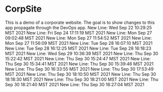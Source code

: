 # CorpSite

This is a demo of a corporate website.  The goal is to show changes to this app propagate through the DevOps app.
New Line: Wed Sep 22 10:29:25 MST 2021
New Line: Fri Sep 24 17:11:19 MST 2021
New Line: Mon Sep 27 09:02:48 MST 2021
New Line: Mon Sep 27 11:54:52 MST 2021
New Line: Mon Sep 27 11:56:09 MST 2021
New Line: Tue Sep 28 16:07:10 MST 2021
New Line: Tue Sep 28 16:12:25 MST 2021
New Line: Tue Sep 28 16:18:23 MST 2021
New Line: Wed Sep 29 10:36:39 MST 2021
New Line: Thu Sep 30 15:22:42 MST 2021
New Line: Thu Sep 30 15:24:47 MST 2021
New Line: Thu Sep 30 15:34:41 MST 2021
New Line: Thu Sep 30 15:39:46 MST 2021
New Line: Thu Sep 30 16:33:55 MST 2021
New Line: Thu Sep 30 17:53:49 MST 2021
New Line: Thu Sep 30 18:10:50 MST 2021
New Line: Thu Sep 30 18:18:30 MST 2021
New Line: Thu Sep 30 18:21:00 MST 2021
New Line: Thu Sep 30 18:21:40 MST 2021
New Line: Thu Sep 30 18:27:04 MST 2021
